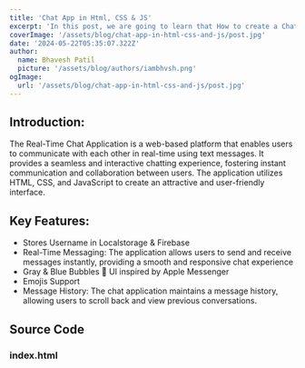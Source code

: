 ```yaml
---
title: 'Chat App in Html, CSS & JS'
excerpt: 'In this post, we are going to learn that How to create a Chat App in Html, CSS & JS...'
coverImage: '/assets/blog/chat-app-in-html-css-and-js/post.jpg'
date: '2024-05-22T05:35:07.322Z'
author:
  name: Bhavesh Patil
  picture: '/assets/blog/authors/iambhvsh.png'
ogImage:
  url: '/assets/blog/chat-app-in-html-css-and-js/post.jpg'
---
```


## Introduction:

The Real-Time Chat Application is a web-based platform that enables users to communicate with each other in real-time using text messages. It provides a seamless and interactive chatting experience, fostering instant communication and collaboration between users. The application utilizes HTML, CSS, and JavaScript to create an attractive and user-friendly interface.

## Key Features:

- Stores Username in Localstorage & Firebase
- Real-Time Messaging: The application allows users to send and receive messages instantly, providing a smooth and responsive chat experience
- Gray & Blue Bubbles 💬 UI inspired by Apple Messenger
- Emojis Support
- Message History: The chat application maintains a message history, allowing users to scroll back and view previous conversations.

## Source Code

### index.html
